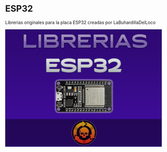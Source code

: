 # ESP32

Librerias originales para la placa ESP32 creadas por LaBuhardillaDelLoco



<img src="header.png" />
